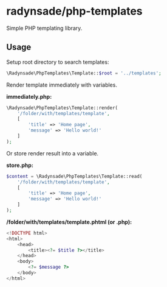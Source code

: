 # radynsade/php-templates
Simple PHP templating library.
## Usage
Setup root directory to search templates:
```php
\Radynsade\PhpTemplates\Template::$root = '../templates';
```
Render template immediately with variables.

**immediately.php:**
```php
\Radynsade\PhpTemplates\Template::render(
	'/folder/with/templates/template',
	[
		'title' => 'Home page',
		'message' => 'Hello world!'
	]
);
```
Or store render result into a variable.

**store.php:**
```php
$content = \Radynsade\PhpTemplates\Template::read(
	'/folder/with/templates/template',
	[
		'title' => 'Home page',
		'message' => 'Hello world!'
	]
);
```
**/folder/with/templates/template.phtml (or .php):**
```php
<!DOCTYPE html>
<html>
	<head>
		<title><?= $title ?></title>
	</head>
	<body>
		<?= $message ?>
	</body>
</html>
```
